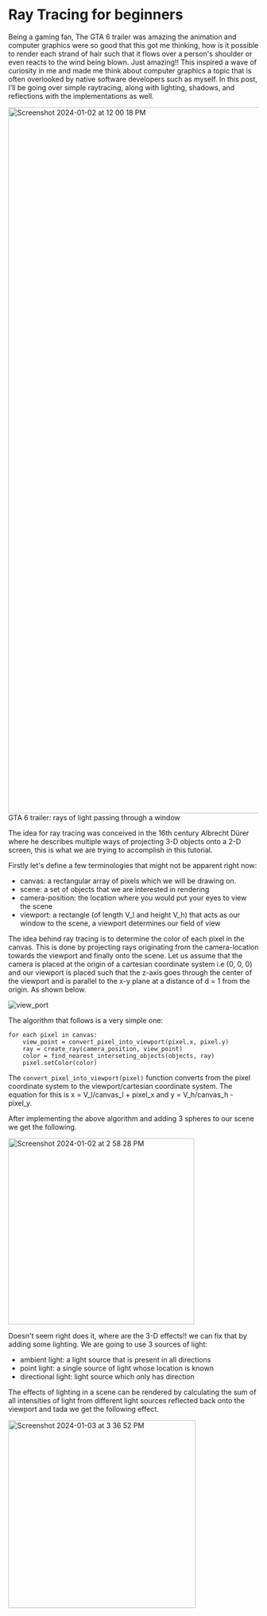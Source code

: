 # Ray Tracing for beginners

Being a gaming fan, The GTA 6 trailer was amazing the animation and computer graphics were so good that this got me thinking, how is it possible to render each strand of hair such that it flows over a person's shoulder or even reacts to the wind being blown. Just amazing!! This inspired a wave of curiosity in me and made me think about computer graphics a topic that is often overlooked by native software developers such as myself. In this post, I’ll be going over simple raytracing, along with lighting, shadows, and reflections with the implementations as well. 

<img width="1417" alt="Screenshot 2024-01-02 at 12 00 18 PM" src="https://github.com/maheshJosephSadashiv/ComputerGraphics/assets/38533715/a2324cbc-1ef8-4db2-b612-8ff5806032db">
GTA 6 trailer: rays of light passing through a window

The idea for ray tracing was conceived in the 16th century Albrecht Dürer where he describes multiple ways of projecting 3-D objects onto a 2-D screen, this is what we are trying to accomplish in this tutorial.

Firstly let's define a few terminologies that might not be apparent right now:
 - canvas: a rectangular array of pixels which we will be drawing on.
 - scene: a set of objects that we are interested in rendering
 - camera-position: the location where you would put your eyes to view the scene
 - viewport: a rectangle (of length V_l and height V_h) that acts as our window to the scene, a viewport determines our field of view

The idea behind ray tracing is to determine the color of each pixel in the canvas. This is done by projecting rays originating from the camera-location towards the viewport and finally onto the scene. Let us assume that the camera is placed at the origin of a cartesian coordinate system i.e (0, 0, 0) and our viewport is placed such that the z-axis goes through the center of the viewport and is parallel to the x-y plane at a distance of d = 1 from the origin. As shown below.

![view_port](https://github.com/maheshJosephSadashiv/ComputerGraphics/assets/38533715/abaebbb8-0e54-4ba7-a3bd-7fc315327285)

The algorithm that follows is a very simple one:
```
for each pixel in canvas:
    view_point = convert_pixel_into_viewport(pixel.x, pixel.y)
    ray = create_ray(camera_position, view_point)
    color = find_nearest_interseting_objects(objects, ray)
    pixel.setColor(color)
```
The `convert_pixel_into_viewport(pixel)` function converts from the pixel coordinate system to the viewport/cartesian coordinate system. The equation for this is x = V_l/canvas_l + pixel_x and y = V_h/canvas_h - pixel_y. 

After implementing the above algorithm and adding 3 spheres to our scene we get the following.

<img width="374" alt="Screenshot 2024-01-02 at 2 58 28 PM" src="https://github.com/maheshJosephSadashiv/ComputerGraphics/assets/38533715/f488835c-9a92-4375-830d-02d8fc104d78">

Doesn't seem right does it, where are the 3-D effects!! we can fix that by adding some lighting. We are going to use 3 sources of light:
 - ambient light: a light source that is present in all directions
 - point light: a single source of light whose location is known
 - directional light: light source which only has direction

The effects of lighting in a scene can be rendered by calculating the sum of all intensities of light from different light sources reflected back onto the viewport and tada we get the following effect.

<img width="377" alt="Screenshot 2024-01-03 at 3 36 52 PM" src="https://github.com/maheshJosephSadashiv/ComputerGraphics/assets/38533715/523744fc-9332-405c-9b23-6d42139aa3e2">
